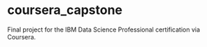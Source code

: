 # coursera_capstone
Final project for the IBM Data Science Professional certification via Coursera.
